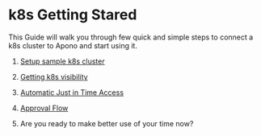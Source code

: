 # k8s Getting Stared

This Guide will walk you through few quick and simple steps to connect a k8s cluster to Apono and start using it.

1. [Setup sample k8s cluster](https://github.com/apono-io/a3o-getting-started/blob/main/kubernetes/1_setup_sample_k8s_and_sugnup.md)
 
2. [Getting k8s visibility](https://github.com/apono-io/a3o-getting-started/blob/main/kubernetes/2_getting_k8s_visability.md)

3. [Automatic Just in Time Access](https://github.com/apono-io/a3o-getting-started/blob/main/kubernetes/3_automatic_just_in_time_access.md)

4. [Approval Flow](https://github.com/apono-io/a3o-getting-started/blob/main/kubernetes/4_approval_flow_access.md)

5. Are you ready to make better use of your time now?
